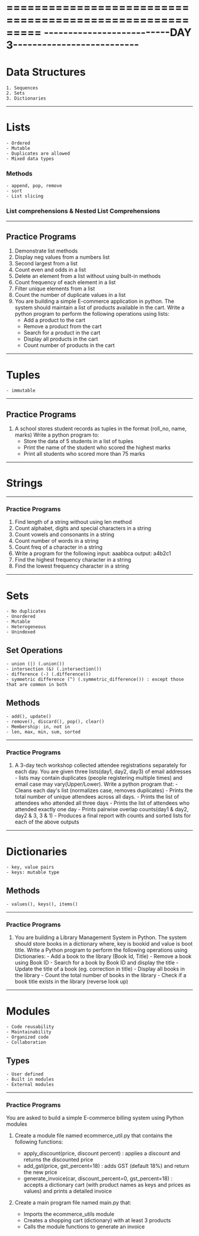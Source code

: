 =========================================================
--------------------------DAY 3--------------------------
=========================================================

# Data Structures

    1. Sequences
    2. Sets
    3. Dictionaries

---------------------------------------------------------

# Lists

    - Ordered
    - Mutable
    - Duplicates are allowed
    - Mixed data types

### Methods

    - append, pop, remove
    - sort
    - List slicing

### List comprehensions & Nested List Comprehensions

---------------------------------------------------------

## Practice Programs

1. Demonstrate list methods
2. Display neg values from a numbers list
3. Second largest from a list
4. Count even and odds in a list
5. Delete an element from a list without using built-in methods
6. Count frequency of each element in a list
7. Filter unique elements from a list
8. Count the number of duplicate values in a list
9. You are building a simple E-commerce application in python. The system should maintain a list of products available in the cart. Write a python program to perform the following operations using lists:
   - Add a product to the cart
   - Remove a product from the cart
   - Search for a product in the cart
   - Display all products in the cart
   - Count number of products in the cart

---------------------------------------------------------

# Tuples

    - immutable

---------------------------------------------------------

## Practice Programs
1) A school stores student records as tuples in the format (roll_no, name, marks)
    Write a python program to:
    - Store the data of 5 students in a list of tuples
    - Print the name of the student who scored the highest marks
    - Print all students who scored more than 75 marks

---------------------------------------------------------
# Strings

---------------------------------------------------------
### Practice Programs
1) Find length of a string without using len method
2) Count alphabet, digits and special characters in a string
3) Count vowels and consonants in a string
4) Count number of words in a string
5) Count freq of a character in a string
6) Write a program for the following
    input: aaabbca
    output: a4b2c1
7) Find the highest frequency character in a string
8) Find the lowest frequency character in a string

---------------------------------------------------------
# Sets
    - No duplicates
    - Unordered
    - Mutable
    - Heterogeneous
    - Unindexed

## Set Operations
    - union (|) (.union())
    - intersection (&) (.intersection())
    - difference (-) (.difference())
    - symmetric difference (^) (.symmetric_difference()) : except those that are common in both
## Methods
    - add(), update()
    - remove(), discard(), pop(), clear()
    - Membership: in, not in
    - len, max, min, sum, sorted

---------------------------------------------------------
### Practice Programs
1) A 3-day tech workshop collected attendee registrations separately for each day. You are given three lists(day1, day2, day3) of email addresses - lists may contain duplicates (people registering multiple times) and email case may vary(Upper/Lower).
    Write a python program that:
        - Cleans each day's list (normalizes case, removes duplicates)
        - Prints the total number of unique attendees across all days.
        - Prints the list of attendees who attended all three days
        - Prints the list of attendees who attended exactly one day
        - Prints pairwise overlap counts(day1 & day2, day2 & 3, 3 & 1)
        - Produces a final report with counts and sorted lists for each of the above outputs

---------------------------------------------------------
# Dictionaries
    - key, value pairs
    - keys: mutable type
## Methods
    - values(), keys(), items()

---------------------------------------------------------
### Practice Programs
1) You are building a Library Management System in Python. The system should store books in a dictionary where, key is bookid and value is boot title. 
    Write a Python program to perform the following operations using Dictionaries:
        - Add a book to the library (Book Id, Title)
        - Remove a book using Book ID
        - Search for a book by Book ID and display the title
        - Update the title of a book (eg. correction in title)
        - Display all books in the library
        - Count the total number of books in the library
        - Check if a book title exists in the library (reverse look up)

---------------------------------------------------------
# Modules
    - Code reusability
    - Maintainability
    - Organized code
    - Collaboration

## Types
    - User defined 
    - Built in modules
    - External modules

---------------------------------------------------------
### Practice Programs
You are asked to build a simple E-commerce billing system using Python modules
1) Create a module file named ecommerce_util.py that contains the following functions:
    - apply_discount(price, discount percent) : applies a discount and returns the discounted price
    - add_gst(price, gst_percent=18) : adds GST (default 18%) and return the new price
    - generate_invoice(car, discount_percent=0, gst_percent=18) : accepts a dictionary cart (with product names as keys and prices as values) and prints a detailed invoice

2) Create a main program file named main.py that:
    - Imports the ecommerce_utils module
    - Creates a shopping cart (dictionary) with at least 3 products
    - Calls the module functions to generate an invoice

